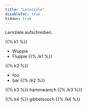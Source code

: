 ```yaml
---
title: "Lernziele"
disableToc: true
hidden: true
---
```



Lernziele aufschreiben.

{{% k1 %}}
-   Wuppie
-   Fluppie
{{% /k1 %}}

{{% k2 %}}
-   foo
-   bar
{{% /k2 %}}

{{% k3 %}}
hammwanich
{{% /k3 %}}

{{% k4 %}}
gibbetsooch
{{% /k4 %}}
